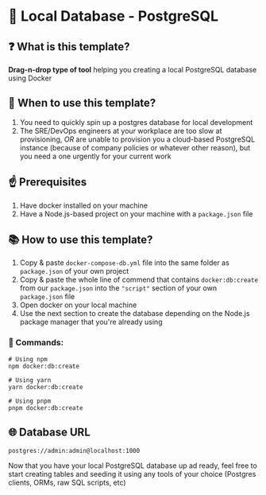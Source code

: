 # 🐘 Local Database - PostgreSQL

## ❓ What is this template?
**Drag-n-drop type of tool** helping you creating a local PostgreSQL database using Docker

## 🤔 When to use this template?
1. You need to quickly spin up a postgres database for local development
2. The SRE/DevOps engineers at your workplace are too slow at provisioning, *OR* are unable to provision you a cloud-based PostgreSQL instance (because of company policies or whatever other reason), but you need a one urgently for your current work

## ☝️ Prerequisites
1. Have docker installed on your machine
2. Have a Node.js-based project on your machine with a `package.json` file

## 📚 How to use this template?
1. Copy & paste `docker-compose-db.yml` file into the same folder as `package.json` of your own project
2. Copy & paste the whole line of commend that contains `docker:db:create` from our `package.json` into the `"script"` section of your own `package.json` file
3. Open docker on your local machine
4. Use the next section to create the database depending on the Node.js package manager that you're already using

### 📝 Commands:
```shell
# Using npm
npm docker:db:create

# Using yarn
yarn docker:db:create

# Using pnpm
pnpm docker:db:create
```

## 🌐 Database URL
```shell
postgres://admin:admin@localhost:1000
```

Now that you have your local PostgreSQL database up ad ready, feel free to start creating tables and seeding it using any tools of your choice (Postgres clients, ORMs, raw SQL scripts, etc)
